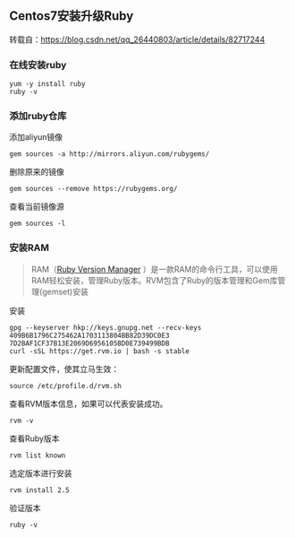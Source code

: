 ## Centos7安装升级Ruby

转载自：<https://blog.csdn.net/qq_26440803/article/details/82717244>

### 在线安装ruby

```
yum -y install ruby
ruby -v
```

### 添加ruby仓库

添加aliyun镜像

```
gem sources -a http://mirrors.aliyun.com/rubygems/ 
```

删除原来的镜像

```
gem sources --remove https://rubygems.org/
```

查看当前镜像源

```
gem sources -l
```

### 安装RAM

> RAM（[Ruby Version Manager](https://rvm.io/) ）是一款RAM的命令行工具，可以使用RAM轻松安装，管理Ruby版本。RVM包含了Ruby的版本管理和Gem库管理(gemset)安装

安装

```
gpg --keyserver hkp://keys.gnupg.net --recv-keys 409B6B1796C275462A1703113804BB82D39DC0E3 7D2BAF1CF37B13E2069D6956105BD0E739499BDB
curl -sSL https://get.rvm.io | bash -s stable
```

更新配置文件，使其立马生效：

```
source /etc/profile.d/rvm.sh
```

查看RVM版本信息，如果可以代表安装成功。

```
rvm -v
```

查看Ruby版本

```
rvm list known
```

选定版本进行安装

```
rvm install 2.5
```

验证版本

```
ruby -v
```

